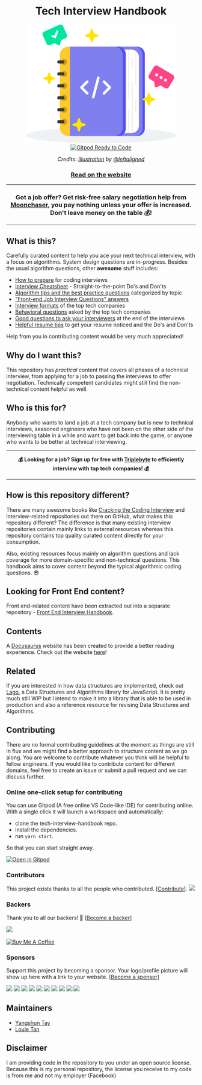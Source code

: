 <h1 align="center">Tech Interview Handbook</h1>

<div align="center">
  <a href="https://techinterviewhandbook.org/">
    <img src="website/static/img/logo.svg" alt="Tech Interview Handbook" width="400">
  </a>
  <br>
  <a href="https://gitpod.io/#https://github.com/yangshun/tech-interview-handbook">
    <img src="https://img.shields.io/badge/Gitpod-Ready--to--Code-blue?logo=gitpod" alt="Gitpod Ready to Code">
  </a>
  <br>
  <p>
    <em>Credits: <a href="https://dribbble.com/shots/3831443-Tech-Interview-Handbook">Illustration</a> by <a href="https://dribbble.com/leftaligned">@leftaligned</a></em>
  </p>
  <h3>
    <a href="https://techinterviewhandbook.org/">Read on the website</a>
  </h3>
</div>

<hr/>

<div align="center">
  <h3>Got a job offer? Get risk-free salary negotiation help from <a href="https://www.moonchaser.io/?utm_source=techinterviewhandbook&utm_medium=referral&utm_campaign=github" target="_blank">Moonchaser</a>, you pay nothing unless your offer is increased. Don't leave money on the table 💰!</h3>
</div>

<hr/>

## What is this?

Carefully curated content to help you ace your next technical interview, with a focus on algorithms. System design questions are in-progress. Besides the usual algorithm questions, other **awesome** stuff includes:

- [How to prepare](https://techinterviewhandbook.org/coding-round-overview) for coding interviews
- [Interview Cheatsheet](https://techinterviewhandbook.org/cheatsheet) - Straight-to-the-point Do's and Don'ts
- [Algorithm tips and the best practice questions](https://techinterviewhandbook.org/algorithms/algorithms-introduction) categorized by topic
- ["Front-end Job Interview Questions" answers](https://github.com/yangshun/front-end-interview-handbook)
- [Interview formats](https://techinterviewhandbook.org/interview-formats) of the top tech companies
- [Behavioral questions](https://techinterviewhandbook.org/behavioral-questions) asked by the top tech companies
- [Good questions to ask your interviewers](https://techinterviewhandbook.org/questions-to-ask) at the end of the interviews
- [Helpful resume tips](https://techinterviewhandbook.org/resume) to get your resume noticed and the Do's and Don'ts

Help from you in contributing content would be very much appreciated!

## Why do I want this?

This repository has _practical_ content that covers all phases of a technical interview, from applying for a job to passing the interviews to offer negotiation. Technically competent candidates might still find the non-technical content helpful as well.

## Who is this for?

Anybody who wants to land a job at a tech company but is new to technical interviews, seasoned engineers who have not been on the other side of the interviewing table in a while and want to get back into the game, or anyone who wants to be better at technical interviewing.

---

<div align="center">
  <strong>💰 Looking for a job? Sign up for free with <a href="https://triplebyte.com/a/PJaJNpO/tihg">Triplebyte</a> to efficiently interview with top tech companies! 💰</strong>
</div>

---

## How is this repository different?

There are many awesome books like [Cracking the Coding Interview](http://www.crackingthecodinginterview.com/) and interview-related repositories out there on GitHub, what makes this repository different? The difference is that many existing interview repositories contain mainly links to external resources whereas this repository contains top quality curated content directly for your consumption.

Also, existing resources focus mainly on algorithm questions and lack coverage for more domain-specific and non-technical questions. This handbook aims to cover content beyond the typical algorithmic coding questions. 😎

## Looking for Front End content?

Front end-related content have been extracted out into a separate repository - [Front End Interview Handbook](https://github.com/yangshun/front-end-interview-handbook).

## Contents

A [Docusaurus](https://github.com/facebook/docusaurus) website has been created to provide a better reading experience. Check out the website [here](https://techinterviewhandbook.org/)!

## Related

If you are interested in how data structures are implemented, check out [Lago](https://github.com/yangshun/lago), a Data Structures and Algorithms library for JavaScript. It is pretty much still WIP but I intend to make it into a library that is able to be used in production and also a reference resource for revising Data Structures and Algorithms.

## Contributing

There are no formal contributing guidelines at the moment as things are still in flux and we might find a better approach to structure content as we go along. You are welcome to contribute whatever you think will be helpful to fellow engineers. If you would like to contribute content for different domains, feel free to create an issue or submit a pull request and we can discuss further.

### Online one-click setup for contributing

You can use Gitpod (A free online VS Code-like IDE) for contributing online. With a single click it will launch a workspace and automatically:

- clone the tech-interview-handbook repo.
- install the dependencies.
- run `yarn start`.

So that you can start straight away.

[![Open in Gitpod](https://gitpod.io/button/open-in-gitpod.svg)](https://gitpod.io/#https://github.com/yangshun/tech-interview-handbook)

### Contributors

This project exists thanks to all the people who contributed. [[Contribute](CONTRIBUTING.md)]. <a href="https://github.com/yangshun/tech-interview-handbook/graphs/contributors"><img src="https://opencollective.com/tech-interview-handbook/contributors.svg?width=890&button=false"></a>

### Backers

Thank you to all our backers! 🙏 [[Become a backer](https://opencollective.com/tech-interview-handbook#backer)]

<a href="https://opencollective.com/tech-interview-handbook#backers" target="_blank"><img src="https://opencollective.com/tech-interview-handbook/backers.svg?width=890"></a>

<a href="https://www.buymeacoffee.com/yangshun" target="_blank"><img src="https://www.buymeacoffee.com/assets/img/custom_images/orange_img.png" alt="Buy Me A Coffee" style="height: auto !important; width: auto !important;"></a>

### Sponsors

Support this project by becoming a sponsor. Your logo/profile picture will show up here with a link to your website. [[Become a sponsor](https://opencollective.com/tech-interview-handbook#sponsor)]

<a href="https://opencollective.com/tech-interview-handbook/sponsor/0/website" target="_blank"><img src="https://opencollective.com/tech-interview-handbook/sponsor/0/avatar.svg"></a> <a href="https://opencollective.com/tech-interview-handbook/sponsor/1/website" target="_blank"><img src="https://opencollective.com/tech-interview-handbook/sponsor/1/avatar.svg"></a> <a href="https://opencollective.com/tech-interview-handbook/sponsor/2/website" target="_blank"><img src="https://opencollective.com/tech-interview-handbook/sponsor/2/avatar.svg"></a> <a href="https://opencollective.com/tech-interview-handbook/sponsor/3/website" target="_blank"><img src="https://opencollective.com/tech-interview-handbook/sponsor/3/avatar.svg"></a> <a href="https://opencollective.com/tech-interview-handbook/sponsor/4/website" target="_blank"><img src="https://opencollective.com/tech-interview-handbook/sponsor/4/avatar.svg"></a> <a href="https://opencollective.com/tech-interview-handbook/sponsor/5/website" target="_blank"><img src="https://opencollective.com/tech-interview-handbook/sponsor/5/avatar.svg"></a> <a href="https://opencollective.com/tech-interview-handbook/sponsor/6/website" target="_blank"><img src="https://opencollective.com/tech-interview-handbook/sponsor/6/avatar.svg"></a> <a href="https://opencollective.com/tech-interview-handbook/sponsor/7/website" target="_blank"><img src="https://opencollective.com/tech-interview-handbook/sponsor/7/avatar.svg"></a> <a href="https://opencollective.com/tech-interview-handbook/sponsor/8/website" target="_blank"><img src="https://opencollective.com/tech-interview-handbook/sponsor/8/avatar.svg"></a> <a href="https://opencollective.com/tech-interview-handbook/sponsor/9/website" target="_blank"><img src="https://opencollective.com/tech-interview-handbook/sponsor/9/avatar.svg"></a>

## Maintainers

- [Yangshun Tay](https://github.com/yangshun)
- [Louie Tan](https://github.com/louietyj)

## Disclaimer

I am providing code in the repository to you under an open source license. Because this is my personal repository, the license you receive to my code is from me and not my employer (Facebook)
